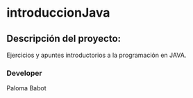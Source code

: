# introduccionJava

## Descripción del proyecto:
<p>
Ejercicios y apuntes introductorios a la programación en JAVA.
</p>

### Developer
<p>Paloma Babot</p>
